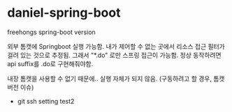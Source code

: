# daniel-spring-boot
freehongs spring-boot version

외부 톰캣에 Springboot 실행 가능함.
내가 제어할 수 없는 곳에서 리소스 접근 필터가 걸려 있는 것으로 추정됨. 그래서 "*.do" 로만 스프링 접근이 가능함.
정상 동작하려면 api suffix를 .do로 구현해줘야함.

내장 톰캣을 사용할 수 없기 때문에..
실행 자체가 되지 않음.
(구동하려고 할 경우, 톰캣 버전 이슈)

- git ssh setting test2
